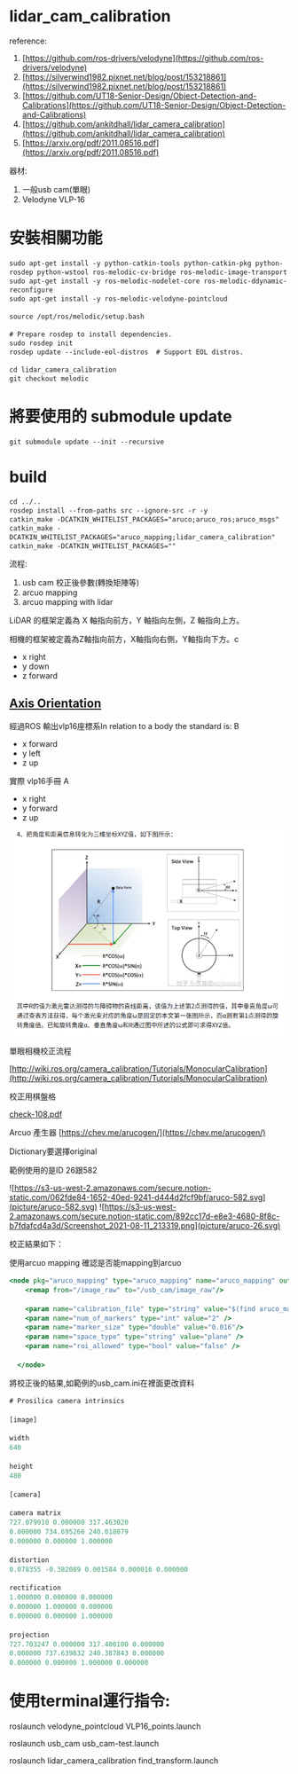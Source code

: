 # lidar_cam_calibration
reference:

1. [https://github.com/ros-drivers/velodyne](https://github.com/ros-drivers/velodyne)
2. [https://silverwind1982.pixnet.net/blog/post/153218861](https://silverwind1982.pixnet.net/blog/post/153218861)
3. [https://github.com/UT18-Senior-Design/Object-Detection-and-Calibrations](https://github.com/UT18-Senior-Design/Object-Detection-and-Calibrations)
4. [https://github.com/ankitdhall/lidar_camera_calibration](https://github.com/ankitdhall/lidar_camera_calibration)
5. [https://arxiv.org/pdf/2011.08516.pdf](https://arxiv.org/pdf/2011.08516.pdf)

器材:

1. 一般usb cam(單眼)
2. Velodyne VLP-16


# 安裝相關功能
```
sudo apt-get install -y python-catkin-tools python-catkin-pkg python-rosdep python-wstool ros-melodic-cv-bridge ros-melodic-image-transport
sudo apt-get install -y ros-melodic-nodelet-core ros-melodic-ddynamic-reconfigure
sudo apt-get install -y ros-melodic-velodyne-pointcloud

source /opt/ros/melodic/setup.bash

# Prepare rosdep to install dependencies.
sudo rosdep init
rosdep update --include-eol-distros  # Support EOL distros.

cd lidar_camera_calibration
git checkout melodic
```


# 將要使用的 submodule update
```
git submodule update --init --recursive
```


# build
```
cd ../..
rosdep install --from-paths src --ignore-src -r -y
catkin_make -DCATKIN_WHITELIST_PACKAGES="aruco;aruco_ros;aruco_msgs"
catkin_make -DCATKIN_WHITELIST_PACKAGES="aruco_mapping;lidar_camera_calibration"
catkin_make -DCATKIN_WHITELIST_PACKAGES=""
```

流程:

1.  usb cam 校正後參數(轉換矩陣等)
2. arcuo mapping
3. arcuo mapping with lidar

LiDAR 的框架定義為 X 軸指向前方，Y 軸指向左側，Z 軸指向上方。

相機的框架被定義為Z軸指向前方，X軸指向右側，Y軸指向下方。c

- x right
- y down
- z forward

## [Axis Orientation](https://www.ros.org/reps/rep-0103.html#id21)

經過ROS 輸出vlp16座標系In relation to a body the standard is: B

- x forward
- y left
- z up

實際 vlp16手冊 A

- x right
- y forward
- z up

![Untitled](picture/Untitled.png)

單眼相機校正流程

[http://wiki.ros.org/camera_calibration/Tutorials/MonocularCalibration](http://wiki.ros.org/camera_calibration/Tutorials/MonocularCalibration)

校正用棋盤格

[check-108.pdf](https://s3-us-west-2.amazonaws.com/secure.notion-static.com/f4b1e795-1852-4e34-8372-49a9ca61bae4/check-108.pdf)

Arcuo 產生器 [https://chev.me/arucogen/](https://chev.me/arucogen/)

Dictionary要選擇original

範例使用的是ID 26跟582

![https://s3-us-west-2.amazonaws.com/secure.notion-static.com/062fde84-1652-40ed-9241-d444d2fcf9bf/aruco-582.svg](picture/aruco-582.svg)
![https://s3-us-west-2.amazonaws.com/secure.notion-static.com/892cc17d-e8e3-4680-8f8c-b7fdafcd4a3d/Screenshot_2021-08-11_213319.png](picture/aruco-26.svg)

校正結果如下：

使用arcuo mapping 確認是否能mapping到arcuo

```jsx
<node pkg="aruco_mapping" type="aruco_mapping" name="aruco_mapping" output="screen">
    <remap from="/image_raw" to="/usb_cam/image_raw"/>

    <param name="calibration_file" type="string" value="$(find aruco_mapping)/data/usb_cam.ini" /> 
    <param name="num_of_markers" type="int" value="2" />
    <param name="marker_size" type="double" value="0.016"/>
    <param name="space_type" type="string" value="plane" />
    <param name="roi_allowed" type="bool" value="false" />

  </node>
```

將校正後的結果,如範例的usb_cam.ini在裡面更改資料

```jsx
# Prosilica camera intrinsics

[image]

width
640

height
480

[camera]

camera matrix
727.079910 0.000000 317.463020
0.000000 734.695266 240.018079
0.000000 0.000000 1.000000

distortion
0.078355 -0.382089 0.001584 0.000016 0.000000

rectification
1.000000 0.000000 0.000000
0.000000 1.000000 0.000000
0.000000 0.000000 1.000000

projection
727.703247 0.000000 317.400100 0.000000
0.000000 737.639832 240.387843 0.000000
0.000000 0.000000 1.000000 0.000000
```


# 使用terminal運行指令:
roslaunch velodyne_pointcloud VLP16_points.launch

roslaunch usb_cam usb_cam-test.launch

roslaunch lidar_camera_calibration find_transform.launch
